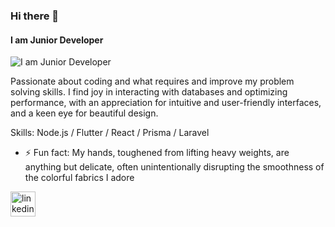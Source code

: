 ### Hi there 👋
#### I am Junior Developer
![I am Junior Developer](https://ibb.co/5KsVVbx)

Passionate about coding and what requires and improve my problem solving skills. I find joy in interacting with databases and optimizing performance, with an appreciation for intuitive and user-friendly interfaces, and a keen eye for beautiful design.

Skills: Node.js / Flutter / React / Prisma / Laravel

- ⚡ Fun fact: My hands, toughened from lifting heavy weights, are anything but delicate, often unintentionally disrupting the smoothness of the colorful fabrics I adore 


[<img src='https://cdn.jsdelivr.net/npm/simple-icons@3.0.1/icons/linkedin.svg' alt='linkedin' height='40'>](https://www.linkedin.com/in/alisafa1/)  

